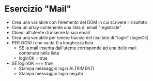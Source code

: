 # Esercizio "Mail"

- Crea una variabile con l'elemento del DOM in cui scrivere il risultato
- Crea un array contenente una lista di email "registrate"
- Chiedi all'utente di inserire la sua email
- Crea una variabile per tenere traccia del risultato di "login" (loginOk)
- PER OGNI i che va da 0 a lunghezza lista
    - SE la mail inserita dall'utente corrisponde ad una delle mail contenute nella lista
    - loginOk = true
- SE loginOK === true
    - Stampa messaggio login
ALTRIMENTI
    - Stampa messaggio login negato